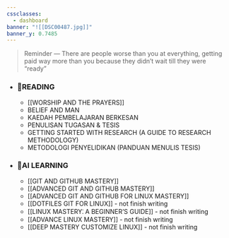 ```yaml
---
cssclasses:
  - dashboard
banner: "![[DSC00487.jpg]]"
banner_y: 0.7485
---
```


> Reminder — There are people worse than you at everything, getting paid way more than you because they didn’t wait till they were “ready”

- ### 📖READING
	- [[WORSHIP AND THE PRAYERS]]
	- BELIEF AND MAN
	- KAEDAH PEMBELAJARAN BERKESAN
	- PENULISAN TUGASAN & TESIS
	- GETTING STARTED WITH RESEARCH (A GUIDE TO RESEARCH METHODOLOGY)
	- METODOLOGI PENYELIDIKAN (PANDUAN MENULIS TESIS)
- ### 🤖AI LEARNING
	- [[GIT AND GITHUB MASTERY]]
	- [[ADVANCED GIT AND GITHUB MASTERY]]
	- [[ADVANCED GIT AND GITHUB FOR LINUX MASTERY]]
	- [[DOTFILES GIT FOR LINUX]] - not finish writing
	- [[LINUX MASTERY⁚ A BEGINNER’S GUIDE]] - not finish writing
	- [[ADVANCE LINUX MASTERY]] - not finish writing
	- [[DEEP MASTERY CUSTOMIZE LINUX]] - not finish writing


